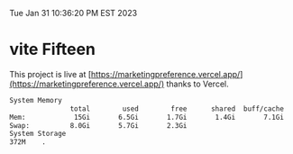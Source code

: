 Tue Jan 31 10:36:20 PM EST 2023

# vite Fifteen


This project is live at [https://marketingpreference.vercel.app/](https://marketingpreference.vercel.app/) thanks to Vercel.

```bash
System Memory
               total        used        free      shared  buff/cache   available
Mem:            15Gi       6.5Gi       1.7Gi       1.4Gi       7.1Gi       7.0Gi
Swap:          8.0Gi       5.7Gi       2.3Gi
System Storage
372M	.
```
